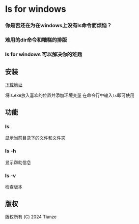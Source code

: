 # ls for windows

### 你是否还在为在windows上没有ls命令而烦恼？
### 难用的dir命令和糟糕的排版
### ls for windows 可以解决你的难题

## 安装
[下载地址](https://github.com/Tianze-ya/ls-for-windows/releases)

将ls.exe放入喜欢的位置并添加环境变量
在命令行中输入`ls`即可使用

## 功能
### ls
显示当前目录下的文件和文件夹
### ls -h
显示帮助信息
### ls -v
检查版本

## 版权
版权所有 (C) 2024 Tianze